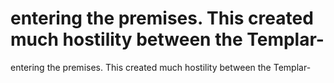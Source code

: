 # entering the premises. This created much hostility between the Templar-

entering the premises. This created much hostility between the Templar-